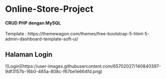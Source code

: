 # Online-Store-Project
<h4>CRUD PHP dengan MySQL</h4>

<p>Template : https://themewagon.com/themes/free-bootstrap-5-html-5-admin-dashboard-template-soft-ui/</p>

<h2>Halaman Login</h2>
![Login](https://user-images.githubusercontent.com/65702027/140840397-9df3157b-16b0-485a-808c-f67be1e664fd.png)
